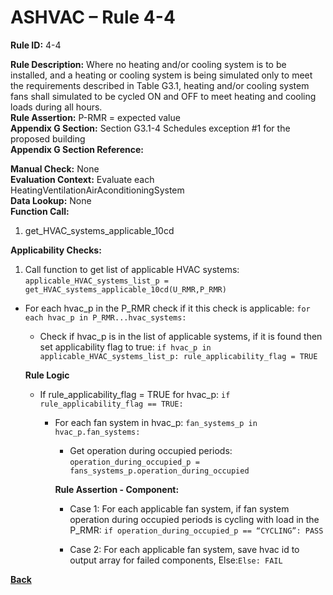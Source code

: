 # ASHVAC – Rule 4-4

**Rule ID:** 4-4
 
**Rule Description:** Where no heating and/or cooling system is to be installed, and a heating or cooling system is being simulated only to meet the requirements described in Table G3.1, heating and/or cooling system fans shall simulated to be cycled ON and OFF to meet heating and cooling loads during all hours.  
**Rule Assertion:** P-RMR = expected value                                           
**Appendix G Section:** Section G3.1-4 Schedules exception #1 for the proposed building  
**Appendix G Section Reference:**  

**Manual Check:** None  
**Evaluation Context:** Evaluate each HeatingVentilationAirAconditioningSystem  
**Data Lookup:** None  
**Function Call:** 

1. get_HVAC_systems_applicable_10cd

**Applicability Checks:** 

1. Call function to get list of applicable HVAC systems: `applicable_HVAC_systems_list_p = get_HVAC_systems_applicable_10cd(U_RMR,P_RMR)`
- For each hvac_p in the P_RMR check if it this check is applicable: `for each hvac_p in P_RMR...hvac_systems:`
    - Check if hvac_p is in the list of applicable systems, if it is found then set applicability flag to true: `if hvac_p in applicable_HVAC_systems_list_p: rule_applicability_flag = TRUE`
    
    **Rule Logic**  
    - If rule_applicability_flag = TRUE for hvac_p: `if rule_applicability_flag == TRUE:`
        - For each fan system in hvac_p: `fan_systems_p in hvac_p.fan_systems:`
            - Get operation during occupied periods: `operation_during_occupied_p = fans_systems_p.operation_during_occupied`

            **Rule Assertion - Component:**
            - Case 1: For each applicable fan system, if fan system operation during occupied periods is cycling with load in the P_RMR: `if operation_during_occupied_p == “CYCLING”: PASS`

            - Case 2: For each applicable fan system, save hvac id to output array for failed components, Else:`Else: FAIL`
    

**[Back](../_toc.md)**